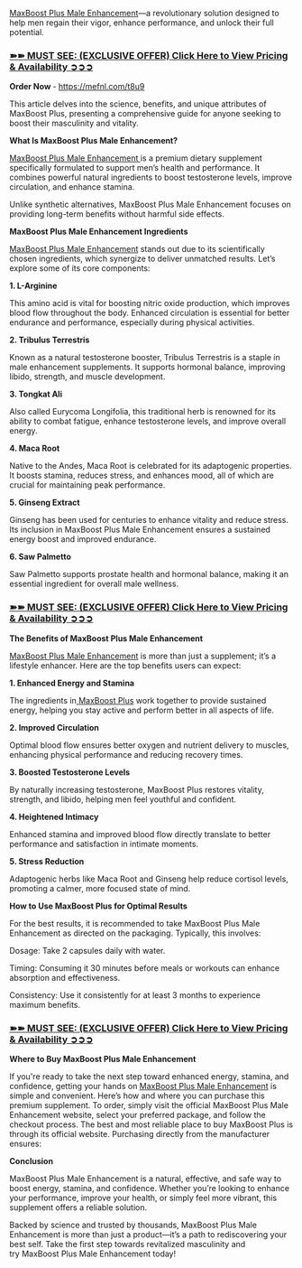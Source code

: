<p><a href="https://mefnl.com/t8u9">MaxBoost Plus Male Enhancement</a>&mdash;a revolutionary solution designed to help men regain their vigor, enhance performance, and unlock their full potential.</p>
<h3><a href="https://mefnl.com/t8u9"><strong>➽➽ MUST SEE: (EXCLUSIVE OFFER) Click Here to View Pricing &amp; Availability ➲➲➲</strong></a></h3>
<p><strong>Order Now&nbsp;</strong>-&nbsp;<a href="https://mefnl.com/t8u9">https://mefnl.com/t8u9</a></p>
<p>This article delves into the science, benefits, and unique attributes of MaxBoost Plus, presenting a comprehensive guide for anyone seeking to boost their masculinity and vitality.</p>
<p><strong>What Is MaxBoost Plus Male Enhancement?</strong></p>
<p><a href="https://www.pinterest.com/pin/1098315427873939684">MaxBoost Plus Male Enhancement&nbsp;</a>is a premium dietary supplement specifically formulated to support men&rsquo;s health and performance. It combines powerful natural ingredients to boost testosterone levels, improve circulation, and enhance stamina.</p>
<p>Unlike synthetic alternatives,&nbsp;<span data-sheets-root="1">MaxBoost Plus Male Enhancement</span>&nbsp;focuses on providing long-term benefits without harmful side effects.</p>
<p><strong>MaxBoost Plus Male Enhancement Ingredients</strong></p>
<p><a href="https://www.pinterest.com/pin/1098315427873939646/">MaxBoost Plus Male Enhancement</a>&nbsp;stands out due to its scientifically chosen ingredients, which synergize to deliver unmatched results. Let&rsquo;s explore some of its core components:</p>
<p><strong>1. L-Arginine</strong></p>
<p>This amino acid is vital for boosting nitric oxide production, which improves blood flow throughout the body. Enhanced circulation is essential for better endurance and performance, especially during physical activities.</p>
<p><strong>2. Tribulus Terrestris</strong></p>
<p>Known as a natural testosterone booster, Tribulus Terrestris is a staple in male enhancement supplements. It supports hormonal balance, improving libido, strength, and muscle development.</p>
<p><strong>3. Tongkat Ali</strong></p>
<p>Also called Eurycoma Longifolia, this traditional herb is renowned for its ability to combat fatigue, enhance testosterone levels, and improve overall energy.</p>
<p><strong>4. Maca Root</strong></p>
<p>Native to the Andes, Maca Root is celebrated for its adaptogenic properties. It boosts stamina, reduces stress, and enhances mood, all of which are crucial for maintaining peak performance.</p>
<p><strong>5. Ginseng Extract</strong></p>
<p>Ginseng has been used for centuries to enhance vitality and reduce stress. Its inclusion in&nbsp;<span data-sheets-root="1">MaxBoost Plus Male Enhancement</span>&nbsp;ensures a sustained energy boost and improved endurance.</p>
<p><strong>6. Saw Palmetto</strong></p>
<p>Saw Palmetto supports prostate health and hormonal balance, making it an essential ingredient for overall male wellness.</p>
<h3><a href="https://mefnl.com/t8u9"><strong>➽➽ MUST SEE: (EXCLUSIVE OFFER) Click Here to View Pricing &amp; Availability ➲➲➲</strong></a></h3>
<p><strong>The Benefits of MaxBoost Plus Male Enhancement</strong></p>
<p><a href="https://www.pinterest.com/MaxBoostPlusMaleEnhancementBuy/">MaxBoost Plus Male Enhancement</a>&nbsp;is more than just a supplement; it&rsquo;s a lifestyle enhancer. Here are the top benefits users can expect:</p>
<p><strong>1. Enhanced Energy and Stamina</strong></p>
<p>The ingredients in<a href="https://www.pinterest.com/MaxBoostPlus_MaleEnhancement/">&nbsp;MaxBoost Plus</a>&nbsp;work together to provide sustained energy, helping you stay active and perform better in all aspects of life.</p>
<p><strong>2. Improved Circulation</strong></p>
<p>Optimal blood flow ensures better oxygen and nutrient delivery to muscles, enhancing physical performance and reducing recovery times.</p>
<p><strong>3. Boosted Testosterone Levels</strong></p>
<p>By naturally increasing testosterone, MaxBoost Plus restores vitality, strength, and libido, helping men feel youthful and confident.</p>
<p><strong>4. Heightened Intimacy</strong></p>
<p>Enhanced stamina and improved blood flow directly translate to better performance and satisfaction in intimate moments.</p>
<p><strong>5. Stress Reduction</strong></p>
<p>Adaptogenic herbs like Maca Root and Ginseng help reduce cortisol levels, promoting a calmer, more focused state of mind.</p>
<p><strong>How to Use MaxBoost Plus for Optimal Results</strong></p>
<p>For the best results, it is recommended to take&nbsp;<span data-sheets-root="1">MaxBoost Plus Male Enhancement</span>&nbsp;as directed on the packaging. Typically, this involves:</p>
<p>Dosage: Take 2 capsules daily with water.</p>
<p>Timing: Consuming it 30 minutes before meals or workouts can enhance absorption and effectiveness.</p>
<p>Consistency: Use it consistently for at least 3 months to experience maximum benefits.</p>
<h3><a href="https://mefnl.com/t8u9"><strong>➽➽ MUST SEE: (EXCLUSIVE OFFER) Click Here to View Pricing &amp; Availability ➲➲➲</strong></a></h3>
<p><strong>Where to Buy MaxBoost Plus Male Enhancement</strong></p>
<p>If you're ready to take the next step toward enhanced energy, stamina, and confidence, getting your hands on&nbsp;<a href="https://startupcentrum.com/tech-center/maxboost-plus-male-enhancement-price-and-benefits">MaxBoost Plus Male Enhancement</a>&nbsp;is simple and convenient. Here&rsquo;s how and where you can purchase this premium supplement. To order, simply visit the official&nbsp;<span data-sheets-root="1">MaxBoost Plus Male Enhancement</span>&nbsp;website, select your preferred package, and follow the checkout process. The best and most reliable place to buy MaxBoost Plus is through its official website. Purchasing directly from the manufacturer ensures:</p>
<p><strong>Conclusion</strong></p>
<p>MaxBoost Plus Male Enhancement is a natural, effective, and safe way to boost energy, stamina, and confidence. Whether you&rsquo;re looking to enhance your performance, improve your health, or simply feel more vibrant, this supplement offers a reliable solution.</p>
<p>Backed by science and trusted by thousands,&nbsp;<span data-sheets-root="1">MaxBoost Plus Male Enhancement</span>&nbsp;is more than just a product&mdash;it&rsquo;s a path to rediscovering your best self. Take the first step towards revitalized masculinity and try&nbsp;<span data-sheets-root="1">MaxBoost Plus Male Enhancement</span>&nbsp;today!</p>
